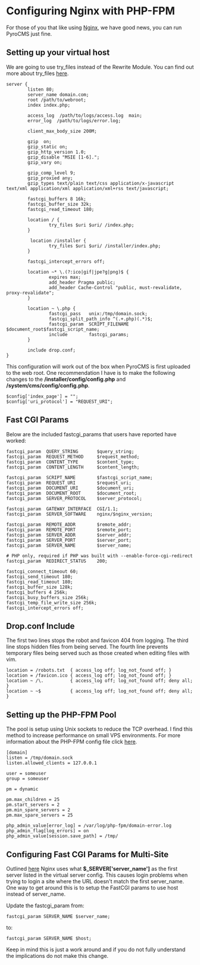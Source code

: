 # Configuring Nginx with PHP-FPM

For those of you that like using [Nginx](http://nginx.org/), we have good news, you can run PyroCMS just fine. 

## Setting up your virtual host

We are going to use try\_files instead of the Rewrite Module. You can find out more about try\_files [here](http://wiki.nginx.org/HttpCoreModule#try_files).


	server {
	        listen 80;
	        server_name domain.com;
	        root /path/to/webroot;
	        index index.php;
	 
	        access_log  /path/to/logs/access.log  main;
	        error_log  /path/to/logs/error.log;
	 
	        client_max_body_size 200M;
	 
	        gzip  on;
	        gzip_static on;
	        gzip_http_version 1.0;
	        gzip_disable "MSIE [1-6].";
	        gzip_vary on;
	 
	        gzip_comp_level 9;
	        gzip_proxied any;
	        gzip_types text/plain text/css application/x-javascript text/xml application/xml application/xml+rss text/javascript;
	 
	        fastcgi_buffers 8 16k;
	        fastcgi_buffer_size 32k;
	        fastcgi_read_timeout 180;
	 
	        location / {
	                try_files $uri $uri/ /index.php;
	        }
	 
	         location /installer {
	                try_files $uri $uri/ /installer/index.php;
	        }
	 
	        fastcgi_intercept_errors off;
	 
	        location ~* \.(?:ico|gif|jpe?g|png)$ {
	                expires max;
	                add_header Pragma public;
	                add_header Cache-Control "public, must-revalidate, proxy-revalidate";
	        }
	 
	        location ~ \.php {
	                fastcgi_pass   unix:/tmp/domain.sock;
	                fastcgi_split_path_info ^(.+.php)(.*)$;
	                fastcgi_param  SCRIPT_FILENAME  $document_root$fastcgi_script_name;
	                include        fastcgi_params;
	        }
	 
	        include drop.conf;
	}
	
This configuration will work out of the box when PyroCMS is first uploaded to the web root.  One recommendation I have is to make the following changes to the **/installer/config/config.php** and **/system/cms/config/config.php**.

	$config['index_page'] = "";
	$config['uri_protocol'] = "REQUEST_URI";

## Fast CGI Params

Below are the included fastcgi\_params that users have reported have worked:

	fastcgi_param  QUERY_STRING       $query_string;
	fastcgi_param  REQUEST_METHOD     $request_method;
	fastcgi_param  CONTENT_TYPE       $content_type;
	fastcgi_param  CONTENT_LENGTH     $content_length;
	 
	fastcgi_param  SCRIPT_NAME        $fastcgi_script_name;
	fastcgi_param  REQUEST_URI        $request_uri;
	fastcgi_param  DOCUMENT_URI       $document_uri;
	fastcgi_param  DOCUMENT_ROOT      $document_root;
	fastcgi_param  SERVER_PROTOCOL    $server_protocol;
	 
	fastcgi_param  GATEWAY_INTERFACE  CGI/1.1;
	fastcgi_param  SERVER_SOFTWARE    nginx/$nginx_version;
	 
	fastcgi_param  REMOTE_ADDR        $remote_addr;
	fastcgi_param  REMOTE_PORT        $remote_port;
	fastcgi_param  SERVER_ADDR        $server_addr;
	fastcgi_param  SERVER_PORT        $server_port;
	fastcgi_param  SERVER_NAME        $server_name;
	 
	# PHP only, required if PHP was built with --enable-force-cgi-redirect
	fastcgi_param  REDIRECT_STATUS    200;
	 
	fastcgi_connect_timeout 60;
	fastcgi_send_timeout 180;
	fastcgi_read_timeout 180;
	fastcgi_buffer_size 128k;
	fastcgi_buffers 4 256k;
	fastcgi_busy_buffers_size 256k;
	fastcgi_temp_file_write_size 256k;
	fastcgi_intercept_errors off;

## Drop.conf Include

The first two lines stops the robot and favicon 404 from logging. The third line stops hidden files from being served. The fourth line prevents temporary files being served such as those created when editing files with vim.

	location = /robots.txt  { access_log off; log_not_found off; }
	location = /favicon.ico { access_log off; log_not_found off; }
	location ~ /\.          { access_log off; log_not_found off; deny all; }
	location ~ ~$           { access_log off; log_not_found off; deny all; }

## Setting up the PHP\-FPM Pool

The pool is setup using Unix sockets to reduce the TCP overhead. I find this method to increase performance on small VPS environments. For more information about the PHP\-FPM config file click [here](http://php-fpm.org/wiki/Configuration_File).

	[domain]
	listen = /tmp/domain.sock
	listen.allowed_clients = 127.0.0.1
	 
	user = someuser
	group = someuser
	 
	pm = dynamic
	 
	pm.max_children = 25
	pm.start_servers = 2
	pm.min_spare_servers = 2
	pm.max_spare_servers = 25
	 
	php_admin_value[error_log] = /var/log/php-fpm/domain-error.log
	php_admin_flag[log_errors] = on
	php_admin_value[session.save_path] = /tmp/ 
	
## Configuring Fast CGI Params for Multi\-Site

Outlined [here](http://hetaojl.com/blog/?p=15) Nginx uses what **$_SERVER['server\_name']** as the first server listed in the virtual server config. This causes login problems when trying to login a site where the URL doesn't match the first server\_name. One way to get around this is to setup the FastCGI params to use host instead of server\_name.

Update the fastcgi\_param from:

	fastcgi_param SERVER_NAME $server_name;
	
to:

	fastcgi_param SERVER_NAME $host;

Keep in mind this is just a work around and if you do not fully understand the implications do not make this change.
